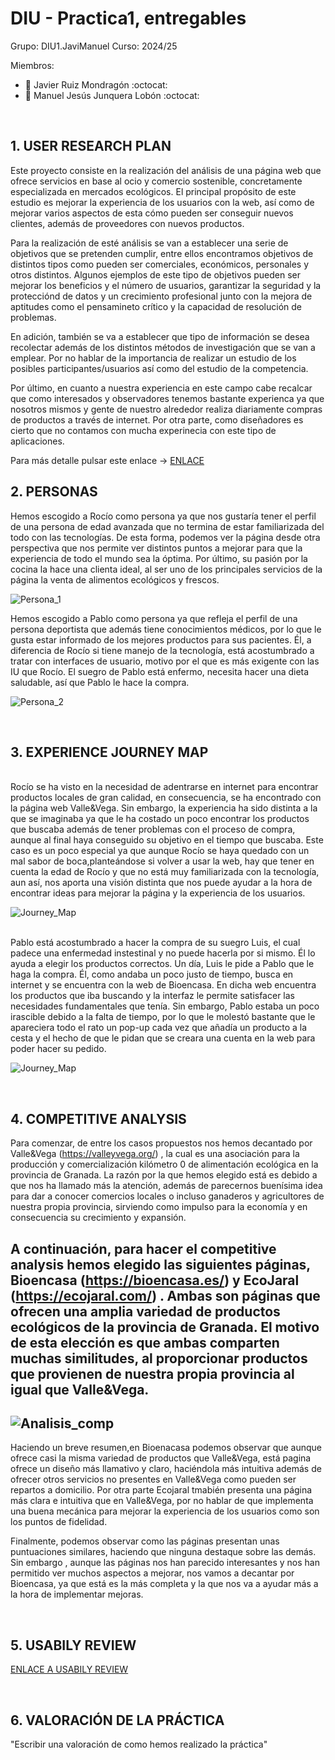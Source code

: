 # DIU - Practica1, entregables

Grupo: DIU1.JaviManuel Curso: 2024/25

Miembros:
 * :bust_in_silhouette:  Javier Ruiz Mondragón    :octocat:     
 * :bust_in_silhouette:  Manuel Jesús Junquera Lobón    :octocat:
<br>
 
## 1. USER RESEARCH PLAN 

Este proyecto consiste en la realización del análisis de una página web que ofrece servicios en base al ocio y comercio sostenible, concretamente especializada en mercados ecológicos. El principal propósito de este estudio es mejorar la experiencia de los usuarios con la web, así como de mejorar varios aspectos de esta cómo pueden ser conseguir nuevos clientes, además de proveedores con nuevos productos.

Para la realización de esté análisis se van a establecer una serie de objetivos que se pretenden cumplir, entre ellos encontramos objetivos de distintos tipos como pueden ser comerciales, económicos, personales y otros distintos. Algunos ejemplos de este tipo de objetivos pueden ser mejorar los beneficios y el número de usuarios, garantizar la seguridad y la protecciónd de datos y un crecimiento profesional junto con la mejora de aptitudes como el pensamineto crítico y la capacidad de resolución de problemas.

En adición, también se va a establecer que tipo de información se desea recolectar además de los distintos métodos de investigación que se van a emplear. Por no hablar de la importancia de realizar un estudio de los posibles participantes/usuarios así como del estudio de la competencia.

Por último, en cuanto a nuestra experiencia en este campo cabe recalcar que como interesados y observadores tenemos bastante experienca ya que nosotros mismos y gente de nuestro alrededor realiza diariamente compras de productos a través de internet. Por otra parte, como diseñadores es cierto que no contamos con mucha experinecia con este tipo de aplicaciones.

Para más detalle pulsar este enlace -> [ENLACE](USER_RESEARCH_PLAN.pdf)
<br>

## 2. PERSONAS

Hemos escogido a Rocío como persona ya que nos gustaría tener el perfil de una persona de edad avanzada que no termina de estar familiarizada del todo con las tecnologías. De esta forma, podemos ver la página desde otra perspectiva que nos permite ver distintos puntos a mejorar para que la experiencia de todo el mundo sea la óptima. Por último, su pasión por la cocina la hace una clienta ideal, al ser uno de los principales servicios de la página la venta de alimentos ecológicos y frescos.

![Persona_1](User_Rocío_Rodríguez.png)


Hemos escogido a Pablo como persona ya que refleja el perfil de una persona deportista que además tiene conocimientos médicos, por lo que le gusta estar informado de los mejores productos para sus pacientes. Él, a diferencia de Rocío si tiene manejo de la tecnología, está acostumbrado a tratar con interfaces de usuario, motivo por el que es más exigente con las IU que Rocío. El suegro de Pablo está enfermo, necesita hacer una dieta saludable, así que Pablo le hace la compra.

![Persona_2](Pablo_Gomez.png)


<br>

## 3. EXPERIENCE JOURNEY MAP
<br>
Rocío se ha visto en la necesidad de adentrarse en internet para encontrar productos locales de gran calidad, en consecuencia, se ha encontrado con la página web Valle&Vega.
Sin embargo, la experiencia ha sido distinta a la que se imaginaba ya que le ha costado un poco encontrar los productos que buscaba además de tener problemas con el proceso de compra, aunque al final haya conseguido su objetivo en el tiempo que buscaba. Este caso es un poco especial ya que aunque Rocío se haya quedado con un mal sabor de boca,planteándose si volver a usar la web, hay que tener en cuenta la edad de Rocío y que no está muy familiarizada con la tecnología, aun así, nos aporta una visión distinta que nos puede ayudar a la hora de encontrar ideas para mejorar la página y la experiencia de los usuarios.


![Journey_Map](User_Journey_Map_1.png)


<br>
Pablo está acostumbrado a hacer la compra de su suegro Luis, el cual padece una enfermedad instestinal y no puede hacerla por si mismo. Él lo ayuda a elegir los productos correctos. Un día, Luis le pide a Pablo que le haga la compra. Él, como andaba un poco justo de tiempo, busca en internet y se encuentra con la web de Bioencasa. En dicha web encuentra los productos que iba buscando y la interfaz le permite satisfacer las necesidades fundamentales que tenía. Sin embargo, Pablo estaba un poco irascible debido a la falta de tiempo, por lo que le molestó bastante que le apareciera todo el rato un pop-up cada vez que añadía un producto a la cesta y el hecho de que le pidan que se creara una cuenta en la web para poder hacer su pedido.

![Journey_Map](Journey_map_pablo_gomez.png)

<br>

## 4. COMPETITIVE ANALYSIS

Para comenzar, de entre los casos propuestos nos hemos decantado por Valle&Vega (https://valleyvega.org/) , la cual es una asociación para la producción y comercialización kilómetro 0 de alimentación ecológica en la provincia de Granada. La razón por la que hemos elegido está es debido a que nos ha llamado más la atención, además de parecernos buenísima idea para dar a conocer comercios locales o incluso ganaderos y  agricultores de nuestra propia provincia, sirviendo como impulso para la economía y en consecuencia su crecimiento y expansión.

A continuación, para hacer el competitive analysis hemos elegido las siguientes páginas, Bioencasa (https://bioencasa.es/) y EcoJaral (https://ecojaral.com/) . Ambas son páginas que ofrecen una amplia variedad de productos ecológicos de la provincia de Granada. El motivo de esta elección es que ambas comparten muchas similitudes, al proporcionar productos que provienen de nuestra propia provincia al igual que Valle&Vega.
---
![Analisis_comp](Competitor_Analysis.png)
---
Haciendo un breve resumen,en Bioenacasa podemos observar que aunque ofrece casi la misma variedad de productos que Valle&Vega, está pagina ofrece un diseño más llamativo y claro, haciéndola más intuitiva además de ofrecer otros servicios no presentes en Valle&Vega como pueden ser repartos a domicilio. Por otra parte Ecojaral tmabién presenta una página más clara e intuitiva que en Valle&Vega, por no hablar de que implementa una buena mecánica para mejorar la experiencia de los usuarios como son los puntos de fidelidad.

Finalmente, podemos observar como las páginas presentan unas puntuaciones similares, haciendo que ninguna destaque sobre las demás. Sin embargo , aunque las páginas nos han parecido interesantes y nos han permitido ver muchos aspectos a mejorar, nos vamos a decantar por Bioencasa, ya que está es la más completa y la que nos va a ayudar más a la hora de implementar mejoras.

<br>

## 5. USABILY REVIEW

[ENLACE A USABILY REVIEW](Usability-review.pdf)

<br>

## 6. VALORACIÓN DE LA PRÁCTICA

"Escribir una valoración de como hemos realizado la práctica"

<br>

